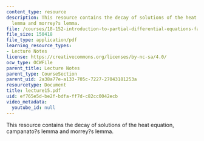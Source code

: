 ```yaml
---
content_type: resource
description: This resource contains the decay of solutions of the heat equation, campanato?s
  lemma and morrey?s lemma.
file: /courses/18-152-introduction-to-partial-differential-equations-fall-2005/ef765e5dbe2fbdfaff7dc82cc0042ecb_lecture15.pdf
file_size: 150418
file_type: application/pdf
learning_resource_types:
- Lecture Notes
license: https://creativecommons.org/licenses/by-nc-sa/4.0/
ocw_type: OCWFile
parent_title: Lecture Notes
parent_type: CourseSection
parent_uid: 2a38a77e-a133-705c-7227-27043181253a
resourcetype: Document
title: lecture15.pdf
uid: ef765e5d-be2f-bdfa-ff7d-c82cc0042ecb
video_metadata:
  youtube_id: null
---
```

This resource contains the decay of solutions of the heat equation, campanato?s lemma and morrey?s lemma.